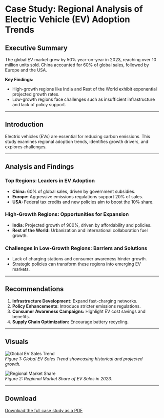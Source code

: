 
# Case Study: Regional Analysis of Electric Vehicle (EV) Adoption Trends

## Executive Summary
The global EV market grew by 50% year-on-year in 2023, reaching over 10 million units sold. China accounted for 60% of global sales, followed by Europe and the USA.

**Key Findings:**
- High-growth regions like India and Rest of the World exhibit exponential projected growth rates.
- Low-growth regions face challenges such as insufficient infrastructure and lack of policy support.

---

## Introduction
Electric vehicles (EVs) are essential for reducing carbon emissions. This study examines regional adoption trends, identifies growth drivers, and explores challenges.

---

## Analysis and Findings

### Top Regions: Leaders in EV Adoption
- **China:** 60% of global sales, driven by government subsidies.
- **Europe:** Aggressive emissions regulations support 20% of sales.
- **USA:** Federal tax credits and new policies aim to boost the 10% share.

### High-Growth Regions: Opportunities for Expansion
- **India:** Projected growth of 900%, driven by affordability and policies.
- **Rest of the World:** Urbanization and international collaboration fuel growth.

### Challenges in Low-Growth Regions: Barriers and Solutions
- Lack of charging stations and consumer awareness hinder growth.
- Strategic policies can transform these regions into emerging EV markets.

---

## Recommendations
1. **Infrastructure Development:** Expand fast-charging networks.
2. **Policy Enhancements:** Introduce stricter emissions regulations.
3. **Consumer Awareness Campaigns:** Highlight EV cost savings and benefits.
4. **Supply Chain Optimization:** Encourage battery recycling.

---

## Visuals
![Global EV Sales Trend](./global_ev_sales_trend_corrected.png)  
_Figure 1: Global EV Sales Trend showcasing historical and projected growth._

![Regional Market Share](./regional_market_share_corrected.png)  
_Figure 2: Regional Market Share of EV Sales in 2023._

---

## Download
[Download the full case study as a PDF](./EV-Adoption-Case-Study.pdf)
